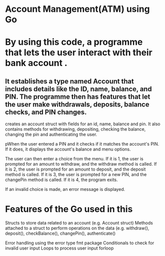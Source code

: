 # Account Management(ATM) using Go 

# By using this code, a programme that lets the user interact with their bank account . 

## It establishes a type named Account that includes details like the ID, name, balance, and PIN. The programme then has features that let the user make withdrawals, deposits, balance checks, and PIN changes.


creates an account struct with fields for an id, name, balance and pin. It also contains methods for withdrawing, depositing, checking the balance, changing the pin and authenticating the user.

pWhen the user entered a PIN and it checks if it matches the account's PIN. If it does, it displays the account's balance and menu options.

The user can then enter a choice from the menu. 
If it is 1, the user is prompted for an amount to withdraw, and the withdraw method is called. 
If it is 2, the user is prompted for an amount to deposit, and the deposit method is called.
If it is 3, the user is prompted for a new PIN, and the changePin method is called. 
If it is 4, the program exits.

If an invalid choice is made, an error message is displayed.


# Features of the Go used in this 

Structs to store data related to an account (e.g. Account struct)
Methods attached to a struct to perform operations on the data (e.g. 
withdraw(), 
deposit(), 
checkBalance(), 
changePin(), 
authenticate()

Error handling using the error type
 fmt package
Conditionals to check for invalid user input 
Loops to process user input forloop

